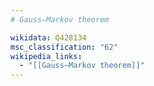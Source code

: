 ```yaml
---
# Gauss–Markov theorem

wikidata: Q428134
msc_classification: "62"
wikipedia_links:
  - "[[Gauss–Markov theorem]]"
---
```

